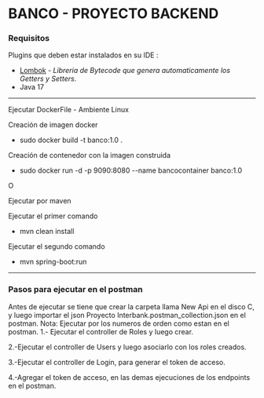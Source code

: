 # BANCO - PROYECTO BACKEND

### Requisitos

Plugins que deben estar instalados en su IDE :
* [Lombok](http://projectlombok.org/) - *Libreria de Bytecode que genera automaticamente los Getters y Setters*.
* Java 17
---
Ejecutar DockerFile - Ambiente Linux

Creación de imagen docker
* sudo docker build -t banco:1.0 .

Creación de contenedor con la imagen construida
* sudo docker run -d -p 9090:8080 --name bancocontainer banco:1.0

O

Ejecutar por maven

Ejecutar el primer comando
* mvn clean install

Ejecutar el segundo comando
* mvn spring-boot:run
---

### Pasos para ejecutar en el postman
Antes de ejecutar se tiene que crear la carpeta llama New Api en el disco C, y luego importar el json Proyecto Interbank.postman_collection.json en el postman.
Nota:
Ejecutar por los numeros de orden como estan en el postman.
1.- Ejecutar el controller de Roles y luego crear.


2.-Ejecutar el controller de Users y luego asociarlo con los roles creados.


3.-Ejecutar el controller de Login, para generar el token de acceso.


4.-Agregar el token de acceso, en las demas ejecuciones de los endpoints en el postman.


